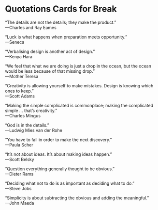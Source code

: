Quotations Cards for Break
==========================

“The details are not the details; they make the product.”  
—Charles and Ray Eames


“Luck is what happens when preparation meets opportunity.”  
—Seneca


“Verbalising design is another act of design.”  
—Kenya Hara


“We feel that what we are doing is just a drop in the ocean, but the ocean would be less because of that missing drop.”  
—Mother Teresa


“Creativity is allowing yourself to make mistakes. Design is knowing which ones to keep.”  
—Scott Adams


“Making the simple complicated is commonplace; making the complicated simple … that’s creativity.”  
—Charles Mingus


“God is in the details.”  
—Ludwig Mies van der Rohe


“You have to fail in order to make the next discovery.”  
—Paula Scher


“It’s not about ideas. It’s about making ideas happen.”  
—Scott Belsky


“Question everything generally thought to be obvious.”  
—Dieter Rams


“Deciding what not to do is as important as deciding what to do.”  
—Steve Jobs


“Simplicity is about subtracting the obvious and adding the meaningful.”  
—John Maeda

















